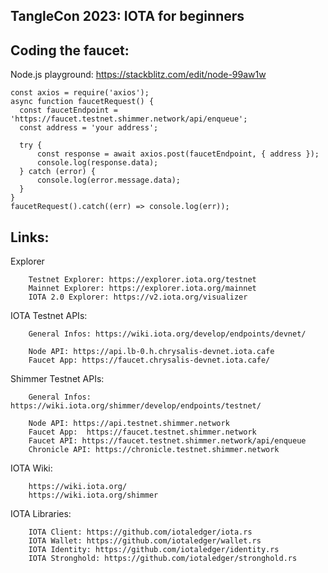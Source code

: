 ## TangleCon 2023: IOTA for beginners

## Coding the faucet:
Node.js playground: https://stackblitz.com/edit/node-99aw1w

    const axios = require('axios');
    async function faucetRequest() {
      const faucetEndpoint = 'https://faucet.testnet.shimmer.network/api/enqueue';
      const address = 'your address';

      try {
          const response = await axios.post(faucetEndpoint, { address });
          console.log(response.data);
      } catch (error) {
          console.log(error.message.data);
      }
    }
    faucetRequest().catch((err) => console.log(err));


## Links:
        
Explorer

        Testnet Explorer: https://explorer.iota.org/testnet 
        Mainnet Explorer: https://explorer.iota.org/mainnet
        IOTA 2.0 Explorer: https://v2.iota.org/visualizer 
        
IOTA Testnet APIs:

        General Infos: https://wiki.iota.org/develop/endpoints/devnet/
 
        Node API: https://api.lb-0.h.chrysalis-devnet.iota.cafe
        Faucet App: https://faucet.chrysalis-devnet.iota.cafe/

Shimmer Testnet APIs:
      
        General Infos: https://wiki.iota.org/shimmer/develop/endpoints/testnet/
      
        Node API: https://api.testnet.shimmer.network
        Faucet App:  https://faucet.testnet.shimmer.network
        Faucet API: https://faucet.testnet.shimmer.network/api/enqueue
        Chronicle API: https://chronicle.testnet.shimmer.network
        
IOTA Wiki:

        https://wiki.iota.org/
        https://wiki.iota.org/shimmer

IOTA Libraries: 
   
        IOTA Client: https://github.com/iotaledger/iota.rs
        IOTA Wallet: https://github.com/iotaledger/wallet.rs
        IOTA Identity: https://github.com/iotaledger/identity.rs
        IOTA Stronghold: https://github.com/iotaledger/stronghold.rs